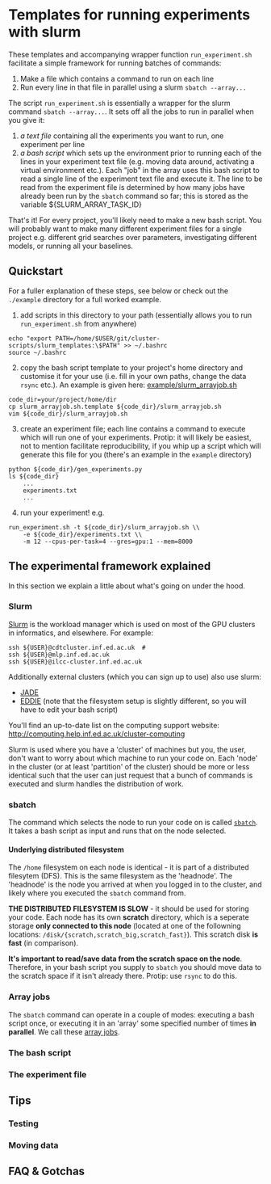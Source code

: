 # Templates for running experiments with slurm
These templates and accompanying wrapper function `run_experiment.sh`
facilitate a simple framework for running batches of commands:
1. Make a file which contains a command to run on each line
2. Run every line in that file in parallel using a slurm `sbatch --array...`

The script `run_experiment.sh` is essentially a wrapper for the slurm command
`sbatch --array...`. It sets off all the jobs to run in parallel when you give
it:
1. *a text file* containing all the experiments you want to run, one experiment
   per line
1. *a bash script* which sets up the environment prior to running each of the
   lines in your experiment text file (e.g. moving data around, activating a
   virtual environment etc.). Each "job" in the array uses this bash script to
   read a single line of the experiment text file and execute it. The line to
   be read from the experiment file is determined by how many jobs have already
   been run by the `sbatch` command so far; this is stored as the variable
   ${SLURM_ARRAY_TASK_ID}

That's it! For every project, you'll likely need to make a new bash script.
You will probably want to make many different experiment files for a single
project e.g. different grid searches over parameters, investigating
different models, or running all your baselines.


## Quickstart
For a fuller explanation of these steps, see below or check out the
`./example` directory for a full worked example.

1. add scripts in this directory to your path (essentially allows you to run
   `run_experiment.sh` from anywhere)
```
echo "export PATH=/home/$USER/git/cluster-scripts/slurm_templates:\$PATH" >> ~/.bashrc
source ~/.bashrc
```
2. copy the bash script template to your project's home directory and customise
   it for your use (i.e. fill in your own paths, change the data `rsync` etc.).
   An example is given here:
   [example/slurm_arrayjob.sh](example/slurm_arrayjob.sh)
```
code_dir=your/project/home/dir
cp slurm_arrayjob.sh.template ${code_dir}/slurm_arrayjob.sh
vim ${code_dir}/slurm_arrayjob.sh
```
3. create an experiment file; each line contains a command to execute which
   will run one of your experiments. Protip: it will likely be easiest, not to
   mention facilitate reproducibility, if you whip up a script which will
   generate this file for you (there's an example in the `example` directory)
```
python ${code_dir}/gen_experiments.py
ls ${code_dir}
    ...
    experiments.txt
    ...
```
4. run your experiment! e.g.
```
run_experiment.sh -t ${code_dir}/slurm_arrayjob.sh \\
    -e ${code_dir}/experiments.txt \\
    -m 12 --cpus-per-task=4 --gres=gpu:1 --mem=8000
```


## The experimental framework explained
In this section we explain a little about what's going on under the hood.

### Slurm
[Slurm](https://slurm.schedmd.com/) is the workload manager which is used on
most of the GPU clusters in informatics, and elsewhere. For example:
```
ssh ${USER}@cdtcluster.inf.ed.ac.uk  # 
ssh ${USER}@mlp.inf.ed.ac.uk
ssh ${USER}@ilcc-cluster.inf.ed.ac.uk
```

Additionally external clusters (which you can sign up to use) also use slurm:
* [JADE](https://computing.help.inf.ed.ac.uk/cluster-jade)
* [EDDIE](https://www.wiki.ed.ac.uk/pages/viewpage.action?spaceKey=ResearchServices&title=GPUs)
  (note that the filesystem setup is slightly different, so you will have to
  edit your bash script)

You'll find an up-to-date list on the computing support website:
http://computing.help.inf.ed.ac.uk/cluster-computing

Slurm is used where you have a 'cluster' of machines but you, the user, don't
want to worry about which machine to run your code on. Each 'node' in the
cluster (or at least 'partition' of the cluster) should be more or less
identical such that the user can just request that a bunch of commands
is executed and slurm handles the distribution of work.

### sbatch
The command which selects the node to run your code on is called
[`sbatch`](https://slurm.schedmd.com/sbatch.html). It takes a bash script as
input and runs that on the node selected.

#### Underlying distributed filesystem
The `/home` filesystem on each node is identical - it is part of a distributed
filesytem (DFS). This is the same filesystem as the 'headnode'. The 'headnode'
is the node you arrived at when you logged in to the cluster, and likely where
you executed the `sbatch` command from.

**THE DISTRIBUTED FILESYSTEM IS SLOW** - it should be used for storing your
code. Each node has its own **scratch** directory, which is a seperate storage
**only connected to this node** (located at one of the followning locations: 
`/disk/{scratch,scratch_big,scratch_fast}`). This scratch disk **is fast**
(in comparison). 

**It's important to read/save data from the scratch space on the node**.
Therefore, in your bash script you supply to `sbatch` you should move data to
the scratch space if it isn't already there. Protip: use `rsync` to do this.

### Array jobs
The `sbatch` command can operate in a couple of modes: executing a bash script
once, or executing it in an 'array' some specified number of times **in 
parallel**. We call these 
[array jobs](https://slurm.schedmd.com/job_array.html).



### The bash script

### The experiment file


## Tips

### Testing

### Moving data

## FAQ & Gotchas

